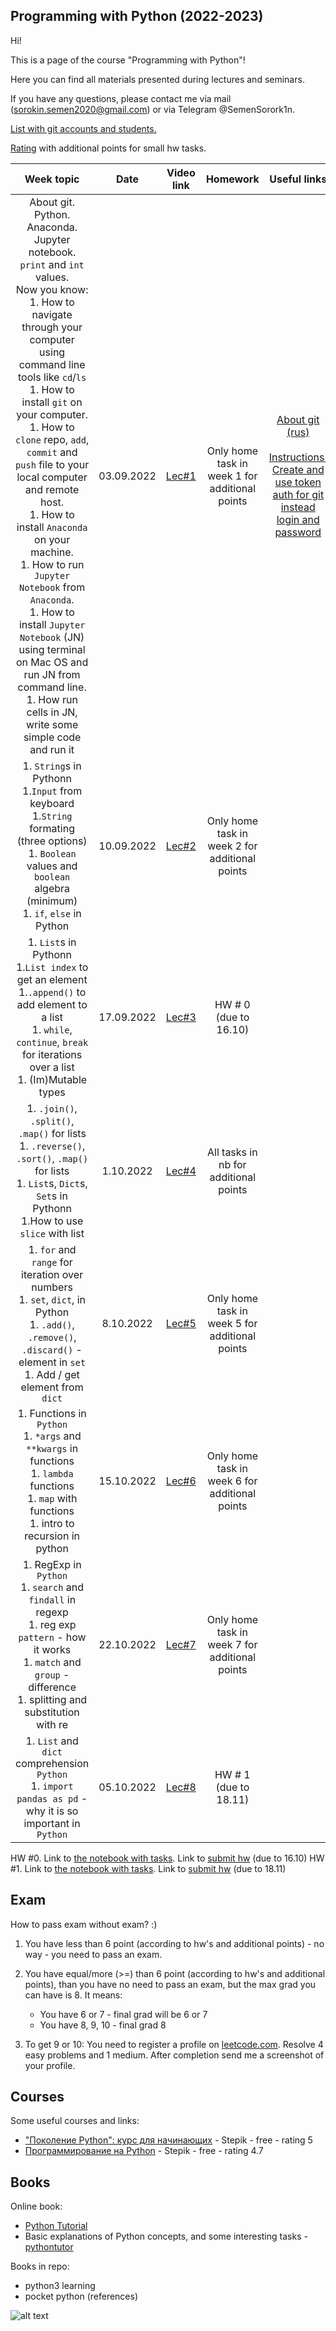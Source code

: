 ## Programming with Python (2022-2023)

Hi!

This is a page of the course "Programming with Python"! 

Here you can find all materials presented during lectures and seminars.

If you have any questions, please contact me via mail (sorokin.semen2020@gmail.com) or via Telegram @SemenSorork1n. 

[List with git accounts and students.](https://docs.google.com/spreadsheets/d/1OjiQDeEzDTKpUxrVYXFFxTZpD60it9K5oVD9mCymKjA/edit?usp=sharing)

[Rating](https://docs.google.com/spreadsheets/d/1WpgupvTiVO-BwEbjrdZX05NVmX7QIq5foIANgiA2Lm8/edit?usp=sharing) with additional points for small hw tasks.

|                                                                                                                                                                                                                                                                                                       Week topic                                                                                                                                                                                                                                                                                                       |    Date    |                      Video link                      |                    Homework                    | Useful links |
|:----------------------------------------------------------------------------------------------------------------------------------------------------------------------------------------------------------------------------------------------------------------------------------------------------------------------------------------------------------------------------------------------------------------------------------------------------------------------------------------------------------------------------------------------------------------------------------------------------------------------:|:----------:|:----------------------------------------------------:|:----------------------------------------------:| :---: |
| About git. Python. Anaconda. Jupyter notebook. `print` and  `int` values. <br> Now you know: <br> 1. How to navigate through your computer using command line tools like `cd`/`ls` <br> 1. How to install `git` on your computer. <br> 1. How to `clone` repo, `add`, `commit` and `push` file to your local computer and remote host. <br> 1. How to install `Anaconda` on your machine. <br> 1. How to run `Jupyter Notebook` from `Anaconda`. <br> 1. How to install `Jupyter Notebook` (JN) using terminal on Mac OS and run JN from command line. <br> 1. How run cells in JN, write some  simple code and run it | 03.09.2022 |        [Lec#1](https://youtu.be/LYdMXHPCF7c)         | Only home task in week 1 for additional points | [About git (rus)](https://www.youtube.com/watch?v=SEvR78OhGtw) <br> <br> [Instructions. Create and use token auth for git instead login and password](https://docs.github.com/en/authentication/keeping-your-account-and-data-secure/creating-a-personal-access-token) |
|                                                                                                                                                                                                               1. `String`s in Pythonn <br> 1.`Input` from keyboard  <br> 1.`String` formating (three options) <br> 1. `Boolean` values and `boolean` algebra (minimum)  <br> 1.  `if`, `else` in Python                                                                                                                                                                                                                | 10.09.2022 | [Lec#2](https://www.youtube.com/watch?v=7c4J8NiFucQ) | Only home task in week 2 for additional points |  |
|                                                                                                                                                                                                          1. `List`s in Pythonn <br> 1.`List index` to get an element <br> 1.`.append()` to add element to a list <br>   1. `while`, `continue`, `break` for iterations over a list  <br> 1. (Im)Mutable types                                                                                                                                                                                                          | 17.09.2022 |        [Lec#3](https://youtu.be/2Mf7EkkBwAs)         |             HW # 0 (due to 16.10)              |  |
|                                                                                                                                                                                                                1. `.join()`, `.split()`, `.map()` for lists <br>  1. `.reverse()`, `.sort()`, `.map()` for lists <br> 1. `List`s, `Dict`s, `Set`s in Pythonn <br> 1.How to use `slice` with list  <br>                                                                                                                                                                                                                 | 1.10.2022  |        [Lec#4](https://youtu.be/PwCMf53DtxM)         |     All tasks in nb for additional points      |  |
|                                                                                                                                                                                                                1. `for` and `range` for iteration over numbers <br> 1. `set`, `dict`, in Python <br>  1. `.add()`, `.remove()`, `.discard()` - element in `set`  <br>  1. Add / get element from `dict`                                                                                                                                                                                                                | 8.10.2022  |                      [Lec#5]()                       | Only home task in week 5 for additional points |  |
|                                                                                                                                                                                                                     1. Functions in `Python`  <br>  1. `*args` and `**kwargs` in functions  <br>  1. `lambda` functions  <br> 1. `map` with functions  <br> 1. intro to recursion in python  <br>                                                                                                                                                                                                                      | 15.10.2022 |        [Lec#6](https://youtu.be/uy_x5jS_Bzs)         | Only home task in week 6 for additional points |  |
|                                                                                                                                                                                                         1. RegExp in `Python`  <br>  1. `search` and `findall` in regexp  <br>  1. reg exp `pattern` - how it works  <br> 1. `match` and `group` - difference  <br> 1. splitting and substitution with re <br>                                                                                                                                                                                                         | 22.10.2022 |                      [Lec#7](https://www.youtube.com/watch?v=WNSLrpmekB0)                       | Only home task in week 7 for additional points |  |
|                                                                                                                                                                                                                                                1. `List` and `dict` comprehension `Python`  <br>   1. `import pandas as pd` - why it is so important in `Python`  <br>                                                                                                                                                                                                                                                 | 05.10.2022 |                      [Lec#8]()                       |             HW # 1 (due to 18.11)              |  |

HW #0. Link to [the notebook with tasks](https://github.com/semensorokin/python_course_materials/blob/year22-23/HW_0/HW_0.ipynb). Link to [submit hw](https://forms.gle/KEefbJXP7VtpGnBb8) (due to 16.10) 
HW #1. Link to [the notebook with tasks](https://github.com/semensorokin/python_course_materials/blob/year22-23/HW_1/HW1.ipynb). Link to [submit hw](https://forms.gle/mPpBU4qshZ3bCJ929) (due to 18.11) 


## Exam

How to pass exam without exam? :)
1. You have less than 6 point (according to hw's and additional points) - no way - you need to pass an exam.

2. You have equal/more (>=) than 6 point (according to hw's and additional points), than you have no need to pass an exam, but the max grad you can have is 8.
    It means:
   - You have 6 or 7 - final grad will be 6 or 7 
   - You have 8, 9, 10 - final grad 8

3. To get 9 or 10:
    You need to register a profile on [leetcode.com](https://leetcode.com/). Resolve 4 easy problems and 1 medium. After completion send me a screenshot of your profile.


## Courses
Some useful courses and links:
 - ["Поколение Python": курс для начинающих](https://stepik.org/course/58852/promo) - Stepik - free - rating 5
 - [Программирование на Python](https://stepik.org/course/67/promo) - Stepik - free - rating 4.7

## Books
Online book:
 - [Python Tutorial](https://pythonbasics.org/exercises/)
 - Basic explanations of Python concepts, and some interesting tasks - [pythontutor](http://pythontutor.ru/)

Books in repo:
 - python3 learning 
 - pocket python (references)



![alt text](python.svg)
